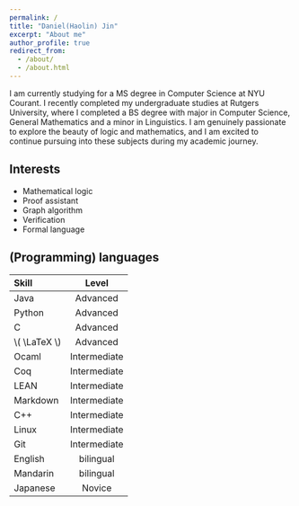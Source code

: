 ```yaml
---
permalink: /
title: "Daniel(Haolin) Jin"
excerpt: "About me"
author_profile: true
redirect_from: 
  - /about/
  - /about.html
---
```


I am currently studying for a MS degree in Computer Science at NYU Courant. I recently completed my undergraduate studies at Rutgers University, where I completed a BS degree with major in Computer Science, General Mathematics and a minor in Linguistics. I am genuinely passionate to explore the beauty of logic and mathematics, and I am excited to continue pursuing into these subjects during my academic journey.

## Interests

+ Mathematical logic
+ Proof assistant
+ Graph algorithm
+ Verification
+ Formal language

## (Programming) languages

| Skill       | Level         |
|:------------|:-------------:|
| Java        | Advanced      |
| Python      | Advanced      |
| C           | Advanced      |
| &#92;( \LaTeX &#92;) |Advanced|
| Ocaml       | Intermediate  |
| Coq         | Intermediate  |
| LEAN        | Intermediate  |
| Markdown    | Intermediate  |
| C++         | Intermediate  |
| Linux       | Intermediate  |
| Git         | Intermediate  |
| English     | bilingual     |
| Mandarin    | bilingual     |
| Japanese    | Novice        |
